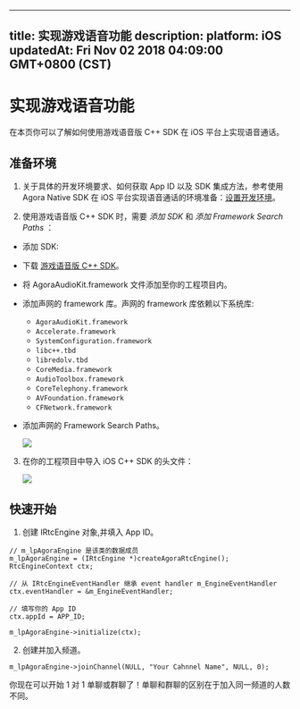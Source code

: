 
---
title: 实现游戏语音功能
description: 
platform: iOS
updatedAt: Fri Nov 02 2018 04:09:00 GMT+0800 (CST)
---
# 实现游戏语音功能
在本页你可以了解如何使用游戏语音版 C++ SDK 在 iOS 平台上实现语音通话。

## 准备环境

1.  关于具体的开发环境要求、如何获取 App ID 以及 SDK 集成方法，参考使用 Agora Native SDK 在 iOS 平台实现语音通话的环境准备：[设置开发环境](https://docs.agora.io/cn/Voice/ios_audio?platform=iOS)。

2.  使用游戏语音版 C++ SDK 时，需要 *添加 SDK* 和 *添加 Framework Search Paths* ：

-   添加 SDK: 

   - 下载 [游戏语音版 C++ SDK](https://docs.agora.io/cn/Agora%20Platform/downloads)。
   - 将 AgoraAudioKit.framework 文件添加至你的工程项目内。
   - 添加声网的 framework 库。声网的 framework 库依赖以下系统库:

     * `AgoraAudioKit.framework`
     * `Accelerate.framework`
     * `SystemConfiguration.framework`
     * `libc++.tbd`
     * `libredolv.tbd`
     * `CoreMedia.framework`
     * `AudioToolbox.framework`
     * `CoreTelephony.framework`
     * `AVFoundation.framework`
     * `CFNetwork.framework`
     
-   添加声网的 Framework Search Paths。
   
	 ![](https://web-cdn.agora.io/docs-files/1539335950857)

3.  在你的工程项目中导入 iOS C++ SDK 的头文件：

	![](https://web-cdn.agora.io/docs-files/1539335976784)
	
## 快速开始

1.  创建 IRtcEngine 对象,并填入 App ID。

  ```
  // m_lpAgoraEngine 是该类的数据成员
  m_lpAgoraEngine = (IRtcEngine *)createAgoraRtcEngine();
  RtcEngineContext ctx;

  // 从 IRtcEngineEventHandler 继承 event handler m_EngineEventHandler
  ctx.eventHandler = &m_EngineEventHandler;

  // 填写你的 App ID
  ctx.appId = APP_ID;

  m_lpAgoraEngine->initialize(ctx);
  ```

2.  创建并加入频道。

  ```
  m_lpAgoraEngine->joinChannel(NULL, "Your Cahnnel Name", NULL, 0);
  ```

你现在可以开始 1 对 1 单聊或群聊了！单聊和群聊的区别在于加入同一频道的人数不同。


